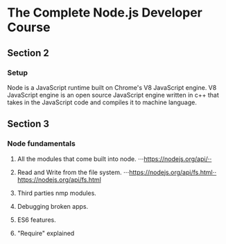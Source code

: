# The Complete Node.js Developer Course

## Section 2

### Setup
Node is a JavaScript runtime built on Chrome's V8 JavaScript engine. V8 JavaScript engine is an open source JavaScript engine written in c++ that takes in the JavaScript code and compiles it to machine language.

## Section 3 

### Node fundamentals

1. All the modules that come built into node.
⋅⋅⋅https://nodejs.org/api/⋅⋅

2. Read and Write from the file system.
⋅⋅⋅https://nodejs.org/api/fs.html⋅⋅
https://nodejs.org/api/fs.html

3. Third parties nmp modules.

4. Debugging broken apps.

5. ES6 features.

6. "Require" explained
